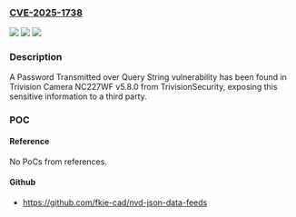 ### [CVE-2025-1738](https://cve.mitre.org/cgi-bin/cvename.cgi?name=CVE-2025-1738)
![](https://img.shields.io/static/v1?label=Product&message=Camera%20NC227WF&color=blue)
![](https://img.shields.io/static/v1?label=Version&message=n%2Fa&color=blue)
![](https://img.shields.io/static/v1?label=Vulnerability&message=CWE-598&color=brighgreen)

### Description

A Password Transmitted over Query String vulnerability has been found in Trivision Camera NC227WF v5.8.0 from TrivisionSecurity, exposing this sensitive information to a third party.

### POC

#### Reference
No PoCs from references.

#### Github
- https://github.com/fkie-cad/nvd-json-data-feeds

